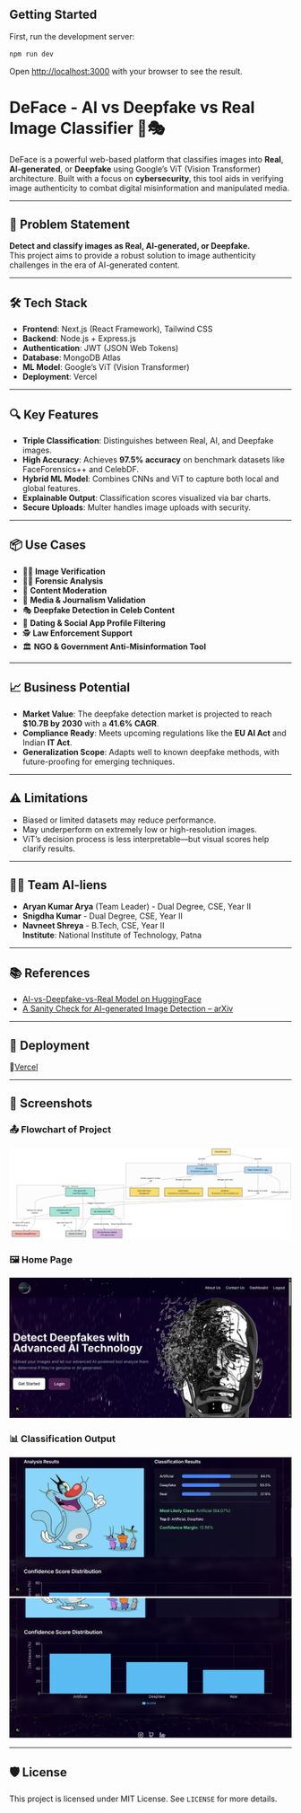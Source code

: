 ## Getting Started

First, run the development server:

```bash
npm run dev
```

Open [http://localhost:3000](http://localhost:3000) with your browser to see the result.


# DeFace - AI vs Deepfake vs Real Image Classifier 🧠🎭

DeFace is a powerful web-based platform that classifies images into **Real**, **AI-generated**, or **Deepfake** using Google’s ViT (Vision Transformer) architecture. Built with a focus on **cybersecurity**, this tool aids in verifying image authenticity to combat digital misinformation and manipulated media.

---

## 🚀 Problem Statement

**Detect and classify images as Real, AI-generated, or Deepfake.**  
This project aims to provide a robust solution to image authenticity challenges in the era of AI-generated content.

---

## 🛠 Tech Stack

- **Frontend**: Next.js (React Framework), Tailwind CSS  
- **Backend**: Node.js + Express.js  
- **Authentication**: JWT (JSON Web Tokens)  
- **Database**: MongoDB Atlas  
- **ML Model**: Google’s ViT (Vision Transformer)  
- **Deployment**: Vercel

---

## 🔍 Key Features

- **Triple Classification**: Distinguishes between Real, AI, and Deepfake images.
- **High Accuracy**: Achieves **97.5% accuracy** on benchmark datasets like FaceForensics++ and CelebDF.
- **Hybrid ML Model**: Combines CNNs and ViT to capture both local and global features.
- **Explainable Output**: Classification scores visualized via bar charts.
- **Secure Uploads**: Multer handles image uploads with security.

---

## 📦 Use Cases

- 🕵️‍♂️ **Image Verification**  
- 🧑‍⚖️ **Forensic Analysis**  
- 📱 **Content Moderation**  
- 📰 **Media & Journalism Validation**  
- 🎭 **Deepfake Detection in Celeb Content**  
- 💬 **Dating & Social App Profile Filtering**  
- 🕵️ **Law Enforcement Support**  
- 🏛 **NGO & Government Anti-Misinformation Tool**

---

## 📈 Business Potential

- **Market Value**: The deepfake detection market is projected to reach **$10.7B by 2030** with a **41.6% CAGR**.
- **Compliance Ready**: Meets upcoming regulations like the **EU AI Act** and Indian **IT Act**.
- **Generalization Scope**: Adapts well to known deepfake methods, with future-proofing for emerging techniques.

---

## ⚠️ Limitations

- Biased or limited datasets may reduce performance.
- May underperform on extremely low or high-resolution images.
- ViT’s decision process is less interpretable—but visual scores help clarify results.

---

## 👨‍💻 Team AI-liens

- **Aryan Kumar Arya** (Team Leader) - Dual Degree, CSE, Year II  
- **Snigdha Kumar** - Dual Degree, CSE, Year II  
- **Navneet Shreya** - B.Tech, CSE, Year II  
**Institute**: National Institute of Technology, Patna

---

## 📚 References

- [AI-vs-Deepfake-vs-Real Model on HuggingFace](https://huggingface.co/prithivMLmods/AI-vs-Deepfake-vs-Real)  
- [A Sanity Check for AI-generated Image Detection – arXiv](https://arxiv.org/abs/2406.19435)

---

## 📍 Deployment

🔗[Vercel](https://deface-sand.vercel.app/)

---

## 📸 Screenshots

### 📤 Flowchart of Project
![Upload Page](/frontend/public/diagram.png)

### 🖼️ Home Page
![Home Page](/frontend/public/home.png)

### 📊 Classification Output
![Classification Output](/frontend/public/classify.png)
![Classification Output](/frontend/public/classify2.png)

---

## 🛡️ License

This project is licensed under MIT License. See `LICENSE` for more details.


